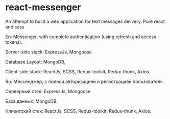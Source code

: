 # react-messenger
An attempt to build a web application for text messages delivery. Pure react and scss


En: Messenger, with complete authentication (using refresh and access tokens).

Server-side stack: ExpressJs, Mongoose

Database Layout: MongoDB,

Client-side stack: ReactJs, SCSS, Redux-toolkit, Redux-thunk, Axios.

Ru: Мессенджер, с полной авторизацией и регистрацией пользователя.

Серверный стек: ExpressJs, Mongoose

База данных: MongoDB,

Клиентский стек: ReactJs, SCSS, Redux-toolkit, Redux-thunk, Axios.

